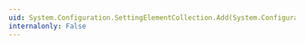 ```yaml
---
uid: System.Configuration.SettingElementCollection.Add(System.Configuration.SettingElement)
internalonly: False
---
```

